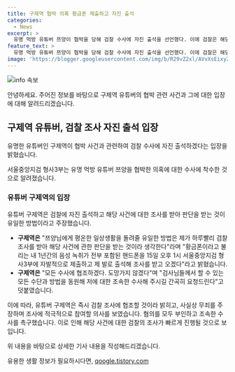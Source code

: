 ```yaml
---
title: 구제역 협박 의혹 황금폰 제출하고 자진 출석
categories:
  - News
excerpt: >
  유명 먹방 유튜버 쯔양이 협박을 당해 검찰 수사에 자진 출석을 선언했다. 이에 검찰은 해당 유튜버들에 대한 공갈 등 혐의로 수사에 착수했다. 구제역은 녹취 공개를 통해 유튜버들로부터 협박받았다고 주장하며 자진 출석을 약속했다. 한편, 쯔양은 4년간 불법 촬영물 유포 협박과 폭행을 당한 것으로 알려졌고, A씨를 고소했으나 그의 사망으로 사건은 종결됐다.
feature_text: >
  유명 먹방 유튜버 쯔양이 협박을 당해 검찰 수사에 자진 출석을 선언했다. 이에 검찰은 해당 유튜버들에 대한 공갈 등 혐의로 수사에 착수했다. 구제역은 녹취 공개를 통해 유튜버들로부터 협박받았다고 주장하며 자진 출석을 약속했다. 한편, 쯔양은 4년간 불법 촬영물 유포 협박과 폭행을 당한 것으로 알려졌고, A씨를 고소했으나 그의 사망으로 사건은 종결됐다.
image: 'https://blogger.googleusercontent.com/img/b/R29vZ2xl/AVvXsEixyZcFfHzMRdzZMjFBmAUKJYCLCGyLL1o632UiGVXcaFdKo_bkvkuCioo0uUKlGfBVcT3P84aROyZIXSBEx3Aw5nCQ3pTgDom1WDC4m8eifvWiAmWEEVb4x6G_l8C0QH225ldMjyaFvpxGEBGNO37VmDTDMHGhJPq73UglMfDca1-0aw/s1600/blogspot.png'
---
```


<p><img src="https://blogger.googleusercontent.com/img/b/R29vZ2xl/AVvXsEixyZcFfHzMRdzZMjFBmAUKJYCLCGyLL1o632UiGVXcaFdKo_bkvkuCioo0uUKlGfBVcT3P84aROyZIXSBEx3Aw5nCQ3pTgDom1WDC4m8eifvWiAmWEEVb4x6G_l8C0QH225ldMjyaFvpxGEBGNO37VmDTDMHGhJPq73UglMfDca1-0aw/s1600/blogspot.png" alt="info 속보" /></p>

<p>안녕하세요. 주어진 정보를 바탕으로 구제역 유튜버의 협박 관련 사건과 그에 대한 입장에 대해 알려드리겠습니다.</p>

<h2 data-ke-size="size26">구제역 유튜버, 검찰 조사 자진 출석 입장</h2>

<p>유명한 유튜버인 구제역이 협박 사건과 관련하여 검찰 수사에 자진 출석하겠다는 입장을 밝혔습니다.</p>

<p data-ke-size="size16">서울중앙지검 형사3부는 유명 먹방 유튜버 쯔양을 협박한 의혹에 대한 수사에 착수한 것으로 알려졌습니다.</p>

<h3>유튜버 구제역의 입장</h3>

<p>유튜버 구제역은 검찰에 자진 출석하고 해당 사건에 대한 조사를 받아 판단을 받는 것이 유일한 방법이라고 주장했습니다.</p>

<ul>
  <li><b>구제역은</b> "쯔양님에게 평온한 일상생활을 돌려줄 유일한 방법은 제가 하루빨리 검찰 조사를 받아 해당 사건에 관한 판단을 받는 것이라 생각한다"라며 "황금폰이라고 불리는 내 1년간의 음성 녹취가 전부 포함된 핸드폰을 15일 오후 1시 서울중앙지검 형사3부에 자발적으로 제출하고 제 발로 출석해 조사를 받고 오겠다"라고 밝혔습니다.</li>
  <li><b>구제역은</b> "모든 수사에 협조하겠다. 도망가지 않겠다"며 "검사님들께서 할 수 있는 모든 수단과 방법을 동원해 저에 대한 조속한 수사해 주시길 간곡히 요청드린다"고 덧붙였습니다.</li>
</ul>

<p>이에 따라, 유튜버 구제역은 즉시 검찰 조사에 협조할 것이라 밝히고, 사실상 무죄를 주장하며 조사에 적극적으로 참여할 의사를 보였습니다. 혐의를 모두 부인하고 조속한 수사를 촉구했습니다. 이로 인해 해당 사건에 대한 검찰의 조사가 빠르게 진행될 것으로 보입니다.</p>

<p>위 내용을 바탕으로 상세한 기사 내용을 작성해드리겠습니다.</p>
유용한 생활 정보가 필요하시다면, <a href="https://qoogle.tistory.com" rel="dofollow">qoogle.tistory.com</a>


